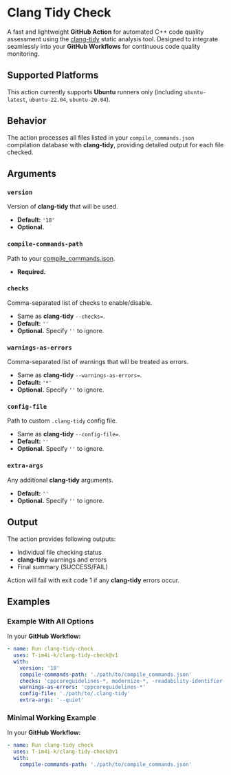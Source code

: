 # Clang Tidy Check

A fast and lightweight **GitHub Action** for automated C++ code quality assessment using
the [clang-tidy](https://clang.llvm.org/extra/clang-tidy/) static analysis tool. Designed to integrate seamlessly into
your **GitHub Workflows** for continuous code quality monitoring.

## Supported Platforms

This action currently supports **Ubuntu** runners only (including `ubuntu-latest`, `ubuntu-22.04`, `ubuntu-20.04`).

## Behavior

The action processes all files listed in your `compile_commands.json` compilation database with **clang-tidy**,
providing detailed output for each file checked.

## Arguments

### `version`

Version of **clang-tidy** that will be used.

- **Default:** `'18'`
- **Optional.**

### `compile-commands-path`

Path to your [compile_commands.json](https://clang.llvm.org/docs/JSONCompilationDatabase.html).

- **Required.**

### `checks`

Comma-separated list of checks to enable/disable.

- Same as **clang-tidy** `--checks=`.
- **Default:** `''`
- **Optional.** Specify `''` to ignore.

### `warnings-as-errors`

Comma-separated list of warnings that will be treated as errors.

- Same as **clang-tidy** `--warnings-as-errors=`.
- **Default:** `'*'`
- **Optional.** Specify `''` to ignore.

### `config-file`

Path to custom `.clang-tidy` config file.

- Same as **clang-tidy** `--config-file=`.
- **Default:** `''`
- **Optional.** Specify `''` to ignore.

### `extra-args`

Any additional **clang-tidy** arguments.

- **Default:** `''`
- **Optional.** Specify `''` to ignore.

## Output

The action provides following outputs:

- Individual file checking status
- **clang-tidy** warnings and errors
- Final summary (SUCCESS/FAIL)

Action will fail with exit code 1 if any **clang-tidy** errors occur.

## Examples

### Example With All Options

In your **GitHub Workflow:**

```yml
- name: Run clang-tidy-check
  uses: T-im4i-k/clang-tidy-check@v1
  with:
    version: '18'
    compile-commands-path: './path/to/compile_commands.json'
    checks: 'cppcoreguidelines-*, modernize-*, -readability-identifier-length'
    warnings-as-errors: 'cppcoreguidelines-*'
    config-file: './path/to/.clang-tidy'
    extra-args: '--quiet'
```

### Minimal Working Example

In your **GitHub Workflow:**

```yml
- name: Run clang-tidy check
  uses: T-im4i-k/clang-tidy-check@v1
  with:
    compile-commands-path: './path/to/compile_commands.json'
```